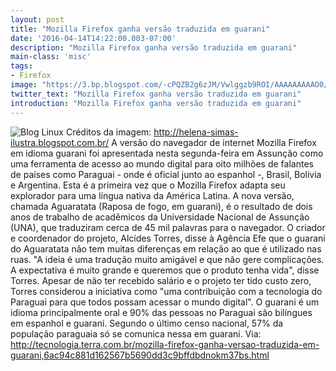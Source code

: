 ```yaml
---
layout: post
title: "Mozilla Firefox ganha versão traduzida em guarani"
date: '2016-04-14T14:22:00.003-07:00'
description: "Mozilla Firefox ganha versão traduzida em guarani"
main-class: 'misc'
tags:
- Firefox
image: "https://3.bp.blogspot.com/-cPQZB2g6zJM/Vwlggzb9ROI/AAAAAAAAAO0/nsapqXMwaXcqShnRUhL81pUzsMAdG-4Cw/s72-c/%2BMozilla%2BFirefox%2Bganha%2Bvers%25C3%25A3o%2Btraduzida%2Bem%2Bguarani.jpg"
twitter_text: "Mozilla Firefox ganha versão traduzida em guarani"
introduction: "Mozilla Firefox ganha versão traduzida em guarani"
---
```

![Blog Linux](https://3.bp.blogspot.com/-cPQZB2g6zJM/Vwlggzb9ROI/AAAAAAAAAO0/nsapqXMwaXcqShnRUhL81pUzsMAdG-4Cw/s640/%2BMozilla%2BFirefox%2Bganha%2Bvers%25C3%25A3o%2Btraduzida%2Bem%2Bguarani.jpg "Blog Linux")
Créditos da imagem: http://helena-simas-ilustra.blogspot.com.br/
A versão do navegador de internet Mozilla Firefox em idioma guarani foi apresentada nesta segunda-feira em Assunção como uma ferramenta de acesso ao mundo digital para oito milhões de falantes de países como Paraguai - onde é oficial junto ao espanhol -, Brasil, Bolívia e Argentina.
Esta é a primeira vez que o Mozilla Firefox adapta seu explorador para uma língua nativa da América Latina. A nova versão, chamada Aguaratata (Raposa de fogo, em guarani), é o resultado de dois anos de trabalho de acadêmicos da Universidade Nacional de Assunção (UNA), que traduziram cerca de 45 mil palavras para o navegador.
O criador e coordenador do projeto, Alcídes Torres, disse à Agência Efe que o guarani do Aguaratata não tem muitas diferenças em relação ao que é utilizado nas ruas.
"A ideia é uma tradução muito amigável e que não gere complicações. A expectativa é muito grande e queremos que o produto tenha vida", disse Torres.
Apesar de não ter recebido salário e o projeto ter tido custo zero, Torres considerou a iniciativa como "uma contribuição com a tecnologia do Paraguai para que todos possam acessar o mundo digital".
O guarani é um idioma principalmente oral e 90% das pessoas no Paraguai são bilíngues em espanhol e guarani. Segundo o último censo nacional, 57% da população paraguaia só se comunica nessa em guarani.
Via: http://tecnologia.terra.com.br/mozilla-firefox-ganha-versao-traduzida-em-guarani,6ac94c881d162567b5690dd3c9bffdbdnokm37bs.html
